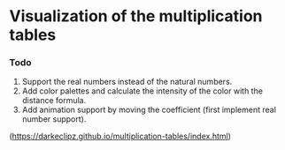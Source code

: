 # Visualization of the multiplication tables

### Todo
1. Support the real numbers instead of the natural numbers.
2. Add color palettes and calculate the intensity of the color with the distance formula.
3. Add animation support by moving the coefficient (first implement real number support).

(https://darkeclipz.github.io/multiplication-tables/index.html)

